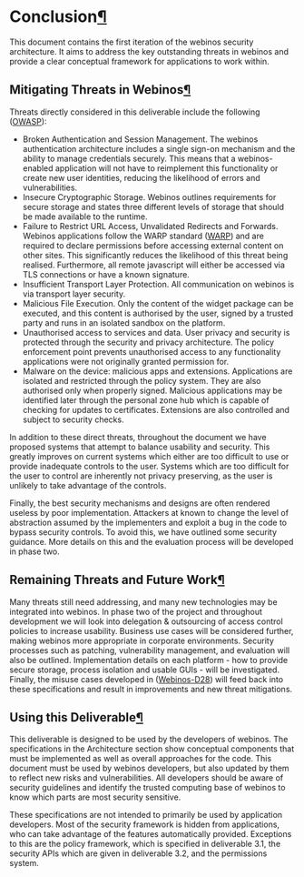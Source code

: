 Conclusion[¶](#Conclusion)
==========================

This document contains the first iteration of the webinos security
architecture. It aims to address the key outstanding threats in webinos
and provide a clear conceptual framework for applications to work
within.

Mitigating Threats in Webinos[¶](#Mitigating-Threats-in-Webinos)
----------------------------------------------------------------

Threats directly considered in this deliverable include the following
([OWASP](OWASP.html)):

-   Broken Authentication and Session Management. The webinos
    authentication architecture includes a single sign-on mechanism and
    the ability to manage credentials securely. This means that a
    webinos-enabled application will not have to reimplement this
    functionality or create new user identities, reducing the likelihood
    of errors and vulnerabilities.
-   Insecure Cryptographic Storage. Webinos outlines requirements for
    secure storage and states three different levels of storage that
    should be made available to the runtime.
-   Failure to Restrict URL Access, Unvalidated Redirects and Forwards.
    Webinos applications follow the WARP standard ([WARP](WARP.html))
    and are required to declare permissions before accessing external
    content on other sites. This significantly reduces the likelihood of
    this threat being realised. Furthermore, all remote javascript will
    either be accessed via TLS connections or have a known signature.
-   Insufficient Transport Layer Protection. All communication on
    webinos is via transport layer security.
-   Malicious File Execution. Only the content of the widget package can
    be executed, and this content is authorised by the user, signed by a
    trusted party and runs in an isolated sandbox on the platform.
-   Unauthorised access to services and data. User privacy and security
    is protected through the security and privacy architecture. The
    policy enforcement point prevents unauthorised access to any
    functionality applications were not originally granted permission
    for.
-   Malware on the device: malicious apps and extensions. Applications
    are isolated and restricted through the policy system. They are also
    authorised only when properly signed. Malicious applications may be
    identified later through the personal zone hub which is capable of
    checking for updates to certificates. Extensions are also controlled
    and subject to security checks.

In addition to these direct threats, throughout the document we have
proposed systems that attempt to balance usability and security. This
greatly improves on current systems which either are too difficult to
use or provide inadequate controls to the user. Systems which are too
difficult for the user to control are inherently not privacy preserving,
as the user is unlikely to take advantage of the controls.

Finally, the best security mechanisms and designs are often rendered
useless by poor implementation. Attackers at known to change the level
of abstraction assumed by the implementers and exploit a bug in the code
to bypass security controls. To avoid this, we have outlined some
security guidance. More details on this and the evaluation process will
be developed in phase two.

Remaining Threats and Future Work[¶](#Remaining-Threats-and-Future-Work)
------------------------------------------------------------------------

Many threats still need addressing, and many new technologies may be
integrated into webinos. In phase two of the project and throughout
development we will look into delegation & outsourcing of access control
policies to increase usability. Business use cases will be considered
further, making webinos more appropriate in corporate environments.
Security processes such as patching, vulnerability management, and
evaluation will also be outlined. Implementation details on each
platform - how to provide secure storage, process isolation and usable
GUIs - will be investigated. Finally, the misuse cases developed in
([Webinos-D28](Webinos-D28.html)) will feed back into these
specifications and result in improvements and new threat mitigations.

Using this Deliverable[¶](#Using-this-Deliverable)
--------------------------------------------------

This deliverable is designed to be used by the developers of webinos.
The specifications in the Architecture section show conceptual
components that must be implemented as well as overall approaches for
the code. This document must be used by webinos developers, but also
updated by them to reflect new risks and vulnerabilities. All developers
should be aware of security guidelines and identify the trusted
computing base of webinos to know which parts are most security
sensitive.

These specifications are not intended to primarily be used by
application developers. Most of the security framework is hidden from
applications, who can take advantage of the features automatically
provided. Exceptions to this are the policy framework, which is
specified in deliverable 3.1, the security APIs which are given in
deliverable 3.2, and the permissions system.

